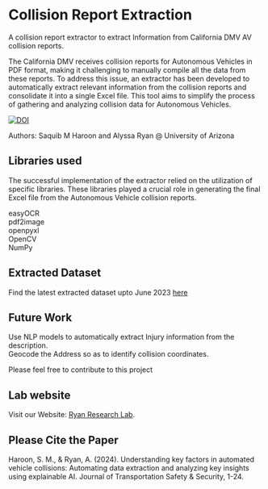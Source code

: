 # Collision Report Extraction
A collision report extractor to extract Information from California DMV AV collision reports. 

The California DMV receives collision reports for Autonomous Vehicles in PDF format, making it challenging to manually compile all the data from these reports. To address this issue, an extractor has been developed to automatically extract relevant information from the collision reports and consolidate it into a single Excel file. This tool aims to simplify the process of gathering and analyzing collision data for Autonomous Vehicles.

[![DOI](https://zenodo.org/badge/658437595.svg)](https://zenodo.org/badge/latestdoi/658437595)


Authors: Saquib M Haroon and Alyssa Ryan @ University of Arizona
## Libraries used
The successful implementation of the extractor relied on the utilization of specific libraries. These libraries played a crucial role in generating the final Excel file from the Autonomous Vehicle collision reports.  

easyOCR  
pdf2image  
openpyxl  
OpenCV  
NumPy 

## Extracted Dataset
Find the latest extracted dataset upto June 2023 [here](Cal_DMV_AV_Dataset_2019+.xlsx)

## Future Work

Use NLP models to automatically extract Injury information from the description.  
Geocode the Address so as to identify collision coordinates.

Please feel free to contribute to this project

## Lab website
Visit our Website: [Ryan Research Lab](https://www.alyssaryan.co).  


## Please Cite the Paper
Haroon, S. M., & Ryan, A. (2024). Understanding key factors in automated vehicle collisions: Automating data extraction and analyzing key insights using explainable AI. Journal of Transportation Safety & Security, 1-24.
